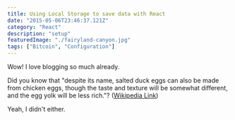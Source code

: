 ```yaml
---
title: Using Local Storage to save data with React
date: "2015-05-06T23:46:37.121Z"
category: "React"
description: "setup"
featuredImage: "./fairyland-canyon.jpg"
tags: ["Bitcoin", "Configuration"]
---
```


Wow! I love blogging so much already.

Did you know that "despite its name, salted duck eggs can also be made from
chicken eggs, though the taste and texture will be somewhat different, and the
egg yolk will be less rich."?
([Wikipedia Link](http://en.wikipedia.org/wiki/Salted_duck_egg))

Yeah, I didn't either.
